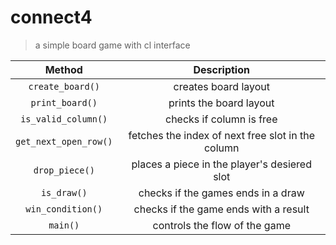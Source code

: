 # connect4
> a simple board game with cl interface

| Method                | Description                                       |
|:---------------------:|:-------------------------------------------------:|
| `create_board()`      | creates board layout                              |
| `print_board()`       | prints the board layout                           |
| `is_valid_column()`   | checks if column is free                          |
| `get_next_open_row()` | fetches the index of next free slot in the column |
| `drop_piece()`        | places a piece in the player's desiered slot      |
| `is_draw()`           | checks if the games ends in a draw                |
| `win_condition()`     | checks if the game ends with a result             |
| `main()`              | controls the flow of the game                     |
